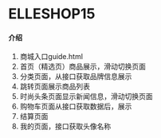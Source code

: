 # ELLESHOP15

#### 介绍

1. 商城入口guide.html
2. 首页（精选页）商品展示，滑动切换页面
3. 分类页面，从接口获取品牌信息展示
4. 跳转页面展示商品列表
5. 时尚头条页面显示新闻信息，滑动切换页面
6. 购物车页面从接口获取数据后，展示
7. 结算页面
8. 我的页面，接口获取头像名称

